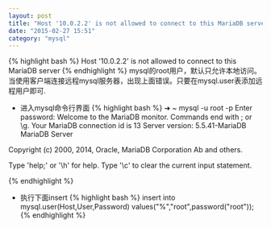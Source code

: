 ```yaml
---
layout: post
title: "Host '10.0.2.2' is not allowed to connect to this MariaDB server"
date: "2015-02-27 15:51"
category: "mysql"
--- 
```


{% highlight bash %}
Host '10.0.2.2' is not allowed to connect to this MariaDB server
{% endhighlight %}
mysql的root用户，默认只允许本地访问。当使用客户端连接远程mysql服务器，出现上面错误。只要在mysql.user表添加远程用户即可.

* 进入mysql命令行界面
{% highlight bash %}
➜  ~  mysql -u root -p
Enter password: 
Welcome to the MariaDB monitor.  Commands end with ; or \g.
Your MariaDB connection id is 13
Server version: 5.5.41-MariaDB MariaDB Server

Copyright (c) 2000, 2014, Oracle, MariaDB Corporation Ab and others.

Type 'help;' or '\h' for help. Type '\c' to clear the current input statement.

{% endhighlight %}

* 执行下面insert
{% highlight bash %}
insert into mysql.user(Host,User,Password) values("%","root",password("root"));
{% endhighlight %}

